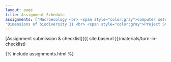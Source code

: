 ```yaml
---
layout: page
title: Assignment Schedule
assignments: ['Macroecology <br> <span style="color:gray">Computer setup</span>', 'Dimensions of biodiversity I <br> <span style="color:gray">Intro to R and Version Control</span>',
'Dimensions of biodiversity II <br> <span style="color:gray">Project Structure</span>']
---
```


[Assignment submission & checklist]({{ site.baseurl }}/materials/turn-in-checklist)

{% include assignments.html %}



<!-- Schedule Management
- Update the `assignments:` list with `title:` from `assignments/` files.
- Add 'Template' to `assignments:` to view the course template from `docs/`.
- The remaining content should be left AS IS.
-->
